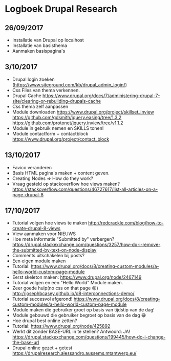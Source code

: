 # Logboek Drupal Research
## 26/09/2017
 - Installatie van Drupal op localhost
 - Installatie van basisthema
 - Aanmaken basispagina's

## 3/10/2017
 - Drupal login zoeken (https://www.siteground.com/kb/drupal_admin_login/)
 - Css Files van thema verkennen.
 - Drupal Cache https://www.drupal.org/docs/7/administering-drupal-7-site/clearing-or-rebuilding-drupals-cache
 - Css thema zelf aanpassen
 - Module downloaden https://www.drupal.org/project/skillset_inview
    https://github.com/gdsmith/jquery.easing/tree/1.3.2
    https://github.com/protonet/jquery.inview/tree/v1.1.2
 - Module in gebruik nemen en SKILLS tonen!
 - Module contactform + contactblock
    https://www.drupal.org/project/contact_block
## 13/10/2017
 - Favico veranderen
 - Basis HTML pagina's maken + content geven.
 - Creating Nodes => How  do they work?
 - Vraag gesteld op stackoverflow hoe views maken? 
 https://stackoverflow.com/questions/46727617/list-all-articles-on-a-page-drupal-8
 ## 17/10/2017
 - Tutorial volgen hoe views te maken 
 http://redcrackle.com/blog/how-to-create-drupal-8-views
 - View aanmaken voor NIEUWS 
 - Hoe meta informatie "Submitted by" verbergen?
 https://drupal.stackexchange.com/questions/3257/how-do-i-remove-the-submitted-by-text-on-node-display
 - Comments uitschakelen bij posts? 
 - Een eigen module maken 
 - Tutorial: https://www.drupal.org/docs/8/creating-custom-modules/a-hello-world-custom-page-module
 - Eerst skeleton maken: https://www.drupal.org/node/2467149
 - Tutorial volgen en een "Hello World" Module maken.
 - Zeer goede hulp(no css on that page :stuck_out_tongue_winking_eye:) http://josephbcasey.github.io/d8-interconnections-demo/
 - Tutorial succesvol afgerond! https://www.drupal.org/docs/8/creating-custom-modules/a-hello-world-custom-page-module
 - Module maken die gebruiker groet op basis van tijdstip van de dag!
 - Module gebouwd die gebruiker begroet op basis van de dag :grin:
 - Hoe drupal best online zetten?
 - Tutorial: https://www.drupal.org/node/425892
 - Werkt dit zonder BASE-URL in te stellen? Antwoord: JA!
 https://drupal.stackexchange.com/questions/199445/how-do-i-change-the-base-url
 - Drupal online gezet + getest 
 https://drupalresearch.alessandro.aussems.mtantwerp.eu/
 
 
